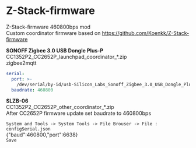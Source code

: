 # Z-Stack-firmware
Z-Stack-firmware 460800bps mod<br>
Custom coordinator firmware based on https://github.com/Koenkk/Z-Stack-firmware

**SONOFF Zigbee 3.0 USB Dongle Plus-P**<br>
CC1352P2_CC2652P_launchpad_coordinator_*.zip<br>
zigbee2mqtt 
```yaml
serial:
  port: >-
    /dev/serial/by-id/usb-Silicon_Labs_Sonoff_Zigbee_3.0_USB_Dongle_Plus_0001-if00-port0
  baudrate: 460800
```
**SLZB-06**<br>
CC1352P2_CC2652P_other_coordinator_*.zip<br>
After CC2652P firmware update set baudrate to 460800bps<br>

```System and Tools -> System Tools -> File Brouser -> File : configSerial.json```<br>
{"baud":460800,"port":6638}<br>
```Save```

